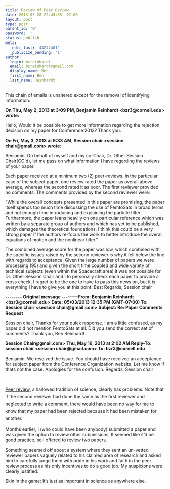 ```yaml
---
title: Review of Peer Review
date: 2013-05-28 22:43:35 -07:00
layout: post
type: post
parent_id: '0'
password: ''
status: publish
meta:
  _edit_last: '44242401'
  _publicize_pending: '1'
author:
  login: bzreinhardt
  email: bzreinhardt@gmail.com
  display_name: Ben
  first_name: Ben
  last_name: Reinhardt
---
```


<p>This chain of emails is unaltered except for the removal of identifying information:</p>
<p><strong>On Thu, May 2, 2013 at 3:09 PM, Benjamin Reinhardt &lt;bzr3@cornell.edu&gt; wrote: </strong></p>
<p>Hello, Would it be possible to get more information regarding the rejection decision on my paper for Conference 2013? Thank you.</p>
<p><strong>On Fri, May 3, 2013 at 9:33 AM, Session chair &lt;session chair@gmail.com&gt; wrote: </strong></p>
<p>Benjamin, On behalf of myself and my co-Chair, Dr. Other Session Chair(CC'd), let me pass on what information I have regarding the reviews of your paper.</p>
<p>Each paper received at a minimum two (2) peer-reviews. In the particular case of the subject paper, one review rated the paper as overall above average, whereas the second rated it as poor. The first reviewer provided no comments. The comments provided by the second reviewer were:</p>
<p>"While the overall concepts presented in this paper are promising, the paper itself spends too much time discussing the use of FemtoSats in broad terms and not enough time introducing and explaining the particle filter. Furthermore, the paper leans heavily on one particular reference which was written by a separate group of authors and which has yet to be published, which damages the theoretical foundations. I think this could be a very strong paper if the authors re-focus the work to better introduce the overall equations of motion and the nonlinear filter."</p>
<p>The combined average score for the paper was low, which combined with the specific issues raised by the second reviewer is why it fell below the line with regards to acceptance. Given the large number of papers we were processing (95) and given the short time coupled and wide variety of technical subjects (even within the Spacecraft area) it was not possible for Dr. Other Session Chair and I to personally check each paper to provide a cross check. I regret to be the one to have to pass this news on, but it is everything I have to give you at this point. Best Regards, Session chair</p>
<p><strong>-------- Original message --------From: Benjamin Reinhardt &lt;bzr3@cornell.edu&gt; Date: 05/03/2013 12:35 PM (GMT-07:00) To: Session chair &lt;session chair@gmail.com&gt; Subject: Re: Paper Comments Request </strong></p>
<p>Session chair, Thanks for your quick response. I am a little confused, as my paper did not mention FemtoSats at all. Did you send the correct set of comments? Thank you, Ben Reinhardt</p>
<p><strong> Session Chair@gmail.com&gt; Thu, May 16, 2013 at 2:02 AM Reply-To: session chair &lt;session chair@gmail.com&gt; To: bzr3@cornell.edu </strong></p>
<p>Benjamin, We resolved the issue. You should have received an acceptance for subject paper from the Conference Organization website. Let me know if thats not the case. Apologies for the confusion. Regards, Session chair</p>
<p>&nbsp;</p>
<p><a style="font-style:inherit;line-height:1.625;" href="http://en.wikipedia.org/wiki/Peer_review" target="_blank">Peer review,</a><span style="font-style:inherit;line-height:1.625;"> a hallowed tradition of science, clearly has problems. Note that if the second reviewer had done the same as the first reviewer and neglected to write a comment, there would have been no way for me to know that my paper had been rejected because it had been mistaken for another. </span></p>
<p>Months earlier, I (who could have been anybody) submitted a paper and was given the option to review other submissions. It seemed like it’d be good practice, so I offered to review two papers.</p>
<p>Something seemed off about a system where they sent an un-vetted reviewer papers vaguely related to his claimed area of research and asked him to carefully judge them with pride in his work and faith in the peer review process as his only incentives to do a good job. My suspicions were clearly justified.</p>
<p>Skin in the game: It’s just as important in science as anywhere else.</p>
